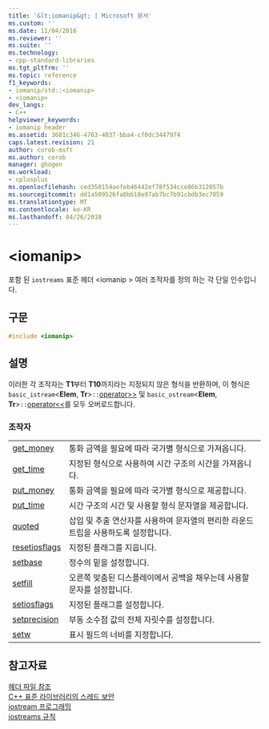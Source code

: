 ```yaml
---
title: '&lt;iomanip&gt; | Microsoft 문서'
ms.custom: ''
ms.date: 11/04/2016
ms.reviewer: ''
ms.suite: ''
ms.technology:
- cpp-standard-libraries
ms.tgt_pltfrm: ''
ms.topic: reference
f1_keywords:
- iomanip/std::<iomanip>
- <iomanip>
dev_langs:
- C++
helpviewer_keywords:
- iomanip header
ms.assetid: 3681c346-4763-4037-bba4-cf0dc3447974
caps.latest.revision: 21
author: corob-msft
ms.author: corob
manager: ghogen
ms.workload:
- cplusplus
ms.openlocfilehash: ced350154aefeb46442ef78f534cce86b312057b
ms.sourcegitcommit: dd1a509526fa8bb18e97ab7bc7b91cbdb3ec7059
ms.translationtype: MT
ms.contentlocale: ko-KR
ms.lasthandoff: 04/26/2018
---
```

# <a name="ltiomanipgt"></a>&lt;iomanip&gt;

포함 된 `iostreams` 표준 헤더 \<iomanip > 여러 조작자를 정의 하는 각 단일 인수입니다.

## <a name="syntax"></a>구문

```cpp
#include <iomanip>

```

## <a name="remarks"></a>설명

이러한 각 조작자는 **T1**부터 **T10**까지라는 지정되지 않은 형식을 반환하며, 이 형식은 `basic_istream`\<**Elem**, **Tr**>`::`[operator>>](../standard-library/istream-operators.md#op_gt_gt) 및 `basic_ostream`\<**Elem**, **Tr**>`::`[operator<<](../standard-library/ostream-operators.md#op_lt_lt)를 모두 오버로드합니다.

### <a name="manipulators"></a>조작자

|||
|-|-|
|[get_money](../standard-library/iomanip-functions.md#iomanip_get_money)|통화 금액을 필요에 따라 국가별 형식으로 가져옵니다.|
|[get_time](../standard-library/iomanip-functions.md#iomanip_get_time)|지정된 형식으로 사용하여 시간 구조의 시간을 가져옵니다.|
|[put_money](../standard-library/iomanip-functions.md#iomanip_put_money)|통화 금액을 필요에 따라 국가별 형식으로 제공합니다.|
|[put_time](../standard-library/iomanip-functions.md#iomanip_put_time)|시간 구조의 시간 및 사용할 형식 문자열을 제공합니다.|
|[quoted](../standard-library/iomanip-functions.md#quoted)|삽입 및 추출 연산자를 사용하여 문자열의 편리한 라운드트립을 사용하도록 설정합니다.|
|[resetiosflags](../standard-library/iomanip-functions.md#resetiosflags)|지정된 플래그를 지웁니다.|
|[setbase](../standard-library/iomanip-functions.md#setbase)|정수의 밑을 설정합니다.|
|[setfill](../standard-library/iomanip-functions.md#setfill)|오른쪽 맞춤된 디스플레이에서 공백을 채우는데 사용할 문자를 설정합니다.|
|[setiosflags](../standard-library/iomanip-functions.md#setiosflags)|지정된 플래그를 설정합니다.|
|[setprecision](../standard-library/iomanip-functions.md#setprecision)|부동 소수점 값의 전체 자릿수를 설정합니다.|
|[setw](../standard-library/iomanip-functions.md#setw)|표시 필드의 너비를 지정합니다.|

## <a name="see-also"></a>참고자료

[헤더 파일 참조](../standard-library/cpp-standard-library-header-files.md)<br/>
[C++ 표준 라이브러리의 스레드 보안](../standard-library/thread-safety-in-the-cpp-standard-library.md)<br/>
[iostream 프로그래밍](../standard-library/iostream-programming.md)<br/>
[iostreams 규칙](../standard-library/iostreams-conventions.md)<br/>
